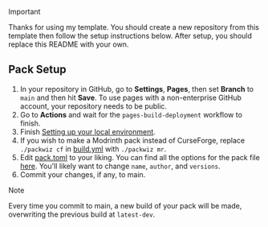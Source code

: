 > [!IMPORTANT]
> Thanks for using my template. You should create a new repository from this template then follow the setup instructions below. After setup, you should replace this README with your own.

## Pack Setup
1. In your repository in GitHub, go to **Settings**, **Pages**, then set **Branch** to `main` and then hit **Save**. To use pages with a non-enterprise GitHub account, your repository needs to be public.
2. Go to **Actions** and wait for the `pages-build-deployment` workflow to finish.
3. Finish [Setting up your local environment](CONTRIBUTING.md#setting-up-your-local-environment).
4. If you wish to make a Modrinth pack instead of CurseForge, replace `./packwiz cf` in [build.yml](.github/workflows/build.yml#L23) with `./packwiz mr`.
5. Edit [pack.toml](pack.toml) to your liking. You can find all the options for the pack file [here](https://packwiz.infra.link/reference/pack-format/pack-toml/). You'll likely want to change `name`, `author`, and `versions`.
6. Commit your changes, if any, to main.

> [!NOTE]
> Every time you commit to main, a new build of your pack will be made, overwriting the previous build at `latest-dev`.
